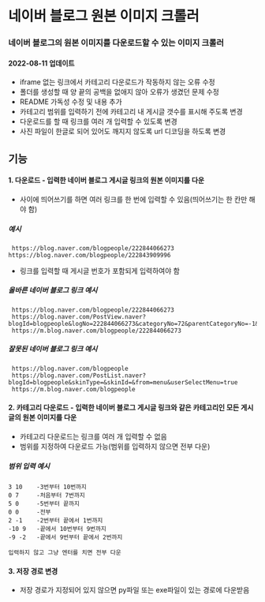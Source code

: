 # 네이버 블로그 원본 이미지 크롤러
### 네이버 블로그의 원본 이미지를 다운로드할 수 있는 이미지 크롤러
#### 2022-08-11 업데이트
* iframe 없는 링크에서 카테고리 다운로드가 작동하지 않는 오류 수정
* 폴더를 생성할 때 양 끝의 공백을 없애지 않아 오류가 생겼던 문제 수정
* README 가독성 수정 및 내용 추가
* 카테고리 범위를 입력하기 전에 카테고리 내 게시글 갯수를 표시해 주도록 변경
* 다운로드를 할 때 링크를 여러 개 입력할 수 있도록 변경
* 사진 파일이 한글로 되어 있어도 깨지지 않도록 url 디코딩을 하도록 변경
## 기능
#### 1. 다운로드 - 입력한 네이버 블로그 게시글 링크의 원본 이미지를 다운
* 사이에 띄어쓰기를 하면 여러 링크를 한 번에 입력할 수 있음(띄어쓰기는 한 칸만 해야 함)
##### 예시
     https://blog.naver.com/blogpeople/222844066273 https://blog.naver.com/blogpeople/222843909996
* 링크를 입력할 때 게시글 번호가 포함되게 입력하여야 함
##### 올바른 네이버 블로그 링크 예시
     https://blog.naver.com/blogpeople/222844066273
     https://blog.naver.com/PostView.naver?blogId=blogpeople&logNo=222844066273&categoryNo=72&parentCategoryNo=-1&viewDate=&currentPage=&postListTopCurrentPage=&isAfterWrite=true
     https://m.blog.naver.com/blogpeople/222844066273
##### 잘못된 네이버 블로그 링크 예시
     https://blog.naver.com/blogpeople
     https://blog.naver.com/PostList.naver?blogId=blogpeople&skinType=&skinId=&from=menu&userSelectMenu=true
     https://m.blog.naver.com/blogpeople
#### 2. 카테고리 다운로드 - 입력한 네이버 블로그 게시글 링크와 같은 카테고리인 모든 게시글의 원본 이미지를 다운
* 카테고리 다운로드는 링크를 여러 개 입력할 수 없음
* 범위를 지정하여 다운로드 가능(범위를 입력하지 않으면 전부 다운)
##### 범위 입력 예시
    3 10    -3번부터 10번까지
    0 7     -처음부터 7번까지
    5 0     -5번부터 끝까지
    0 0     -전부
    2 -1    -2번부터 끝에서 1번까지
    -10 9   -끝에서 10번부터 9번까지
    -9 -2   -끝에서 9번부터 끝에서 2번까지
    
    입력하지 않고 그냥 엔터를 치면 전부 다운

#### 3. 저장 경로 변경
* 저장 경로가 지정되어 있지 않으면 py파일 또는 exe파일이 있는 경로에 다운받음
